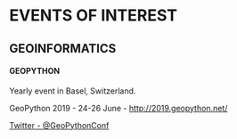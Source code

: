 # EVENTS OF INTEREST
## GEOINFORMATICS
#### GEOPYTHON
Yearly event in Basel, Switzerland.

GeoPython 2019 - 24-26 June - http://2019.geopython.net/

[Twitter - @GeoPythonConf](https://twitter.com/GeoPythonConf)


